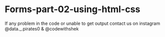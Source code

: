 # Forms-part-02-using-html-css

If any problem in the code or unable to get output contact us on instagram @data._.pirates0 & @codewithshek
